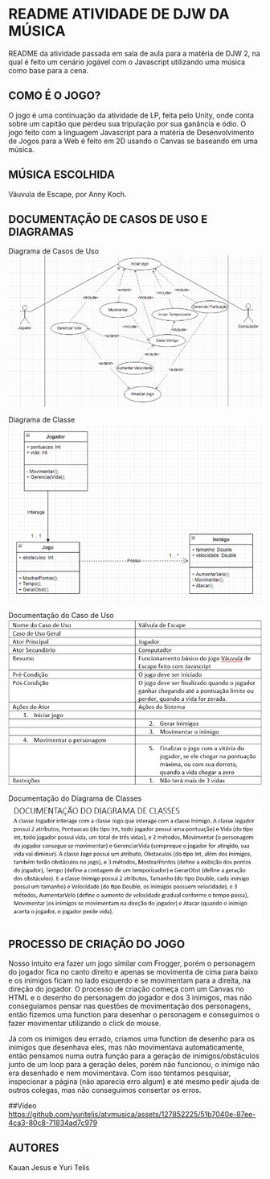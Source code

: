 # README ATIVIDADE DE DJW DA MÚSICA
README da atividade passada em sala de aula para a matéria de DJW 2, na qual é feito um cenário jogável com o Javascript utilizando uma música como base para a cena.

## COMO É O JOGO?
O jogo é uma continuação da atividade de LP, feita pelo Unity, onde conta sobre um capitão que perdeu sua tripulação por sua ganância e ódio.
O jogo feito com a linguagem Javascript para a matéria de Desenvolvimento de Jogos para a Web é feito em 2D usando o Canvas se baseando em uma música.

## MÚSICA ESCOLHIDA
Váuvula de Escape, por Anny Koch.

## DOCUMENTAÇÃO DE CASOS DE USO E DIAGRAMAS
Diagrama de Casos de Uso
<br><img src="img/usecasediagram.png">

Diagrama de Classe
<br><img src="img/classdiagram.png">

Documentação do Caso de Uso
<br><img src="img/usecase.png">

Documentação do Diagrama de Classes
<br><img src="img/class.png">

## PROCESSO DE CRIAÇÃO DO JOGO
Nosso intuito era fazer um jogo similar com Frogger, porém o personagem do jogador fica no canto direito e apenas se movimenta de cima para baixo e os inimigos ficam no lado esquerdo e se movimentam para a direita, na direção do jogador. O processo de criação começa com um Canvas no HTML e o desenho do personagem do jogador e dos 3 inimigos, mas não conseguíamos pensar nas questões de movimentação dos personagens, então fizemos uma function para desenhar o personagem e conseguimos o fazer movimentar utilizando o click do mouse.

Já com os inimigos deu errado, criamos uma function de desenho para os inimigos que desenhava eles, mas não movimentava automaticamente, então pensamos numa outra função para a geração de inimigos/obstáculos junto de um loop para a geração deles, porém não funcionou, o inimigo não era desenhado e nem movimentava. Com isso tentamos pesquisar, inspecionar a página (não aparecia erro algum) e até mesmo pedir ajuda de outros colegas, mas não conseguimos consertar os erros.

##Vídeo<br>
https://github.com/yuritelis/atvmusica/assets/127852225/51b7040e-87ee-4ca3-80c8-71834ad7c979



## AUTORES
Kauan Jesus e Yuri Telis
